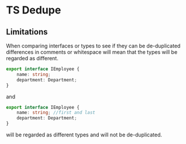 # TS Dedupe

## Limitations

When comparing interfaces or types to see if they can be de-duplicated differences in comments or whitespace will mean that the types will be regarded as different.

```ts
export interface IEmployee {
    name: string;
    department: Department;
}
```

and 

```ts
export interface IEmployee {
    name: string; //first and last
    department: Department;
}
```

will be regarded as different types and will not be de-duplicated.